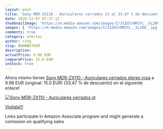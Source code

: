 ```yaml
---
layout: post
title: 'Sony MDR-ZX110 - Auriculares cerrados st al 33.47 % de descuento'
date: 2020-12-07 07:27:12
thumbnailImage: 'https://m.media-amazon.com/images/I/31Zdln0MJYL._SL200_.jpg'
images: [ 'https://m.media-amazon.com/images/I/31Zdln0MJYL._SL200_.jpg' ]
comments: true
category: ofertas
author: ring
slug: B00NBR705M
description:
actualPrice: 9.98 EUR
comparePrice: 15.0 EUR
inStock: true
---
```


Ahora mismo tienes [Sony MDR-ZX110 - Auriculares cerrados stereo  rosa](https://www.amazon.es/dp/B00NBR705M/?tag=tolees-21) a 9.98 EUR (original: 15.0 EUR) (33.47 %  de descuento) en el siguiente enlace!

[![Sony MDR-ZX110 - Auriculares cerrados st](https://m.media-amazon.com/images/I/31Zdln0MJYL._SL200_.jpg)](https://www.amazon.es/dp/B00NBR705M/?tag=tolees-21)

[Visítala!!!](https://www.amazon.es/dp/B00NBR705M/?tag=tolees-21)

Links participate in Amazon Associate program and might generate a comission on qualifying sales
